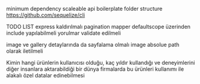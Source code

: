 minimum dependency
scaleable api boilerplate
folder structure
https://github.com/sequelize/cli



TODO LIST
express kaldırılmalı
pagination mapper
defaultscope üzerinden include yapılabilmeli
yorulmar validate edilmeli

image ve gallery detaylarında da sayfalama olmalı
image absolue path olarak iletilmeli






Kimin hangi ürünlerin kullanıcısı olduğu, kaç yıldır kullandığı ve deneyimlerini diğer insanlara aktarabildiği bir dünya
firmalarda bu ürünleri kullanımı ile alakalı özel datalar edinebilmesi



